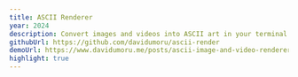 ```yaml
---
title: ASCII Renderer
year: 2024
description: Convert images and videos into ASCII art in your terminal
githubUrl: https://github.com/davidumoru/ascii-render
demoUrl: https://www.davidumoru.me/posts/ascii-image-and-video-renderer
highlight: true
---
```

